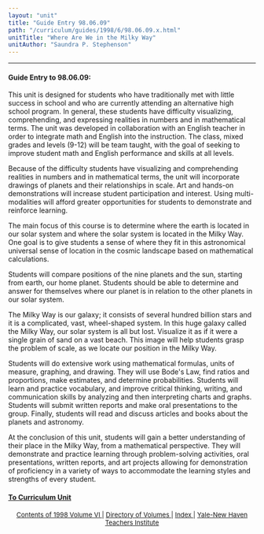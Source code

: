 ```yaml
---
layout: "unit"
title: "Guide Entry 98.06.09"
path: "/curriculum/guides/1998/6/98.06.09.x.html"
unitTitle: "Where Are We in the Milky Way"
unitAuthor: "Saundra P. Stephenson"
---
```

<body>
 <p>
 </p>
 <hr/>
 <h4>
  Guide Entry to 98.06.09:
 </h4>
 This unit is designed for students who have traditionally met with little success in school and who are currently attending an alternative high school program.  In general, these students have difficulty visualizing, comprehending, and expressing realities in numbers and in mathematical terms.  The unit was developed in collaboration with an English teacher in order to integrate math and English into the instruction.  The class, mixed grades and levels (9-12) will be team taught, with the goal of seeking to improve student math and English performance and skills at all levels.

Because of the difficulty students have visualizing and comprehending realities in numbers and in mathematical terms, the unit will incorporate drawings of planets and their relationships in scale.  Art and hands-on demonstrations will increase student participation and interest.  Using multi-modalities will afford greater opportunities for students to demonstrate and reinforce learning.
 <p>
  The main focus of this course is to determine where the earth is located in our solar system and where the solar system is located in the Milky Way.  One goal is to give students a sense of where they fit in this astronomical universal sense of location in the cosmic landscape based on mathematical calculations.
 </p>
 <p>
  Students will compare positions of the nine planets and the sun, starting from earth, our home planet.  Students should be able to determine and answer for themselves where our planet is in relation to the other planets in our solar system.
 </p>
 <p>
  The Milky Way is our galaxy; it consists of several hundred billion stars and it is a complicated, vast, wheel-shaped system.  In this huge galaxy called the Milky Way, our solar system is all but lost.  Visualize it as if it were a single grain of sand on a vast beach.  This image will help students grasp the problem of scale, as we locate our position in the Milky Way.
 </p>
 <p>
  Students will do extensive work using mathematical formulas, units of measure, graphing, and drawing.  They will use Bode's Law, find ratios and proportions, make estimates, and determine probabilities.  Students will learn and practice vocabulary, and improve critical thinking, writing, and communication skills by analyzing and then interpreting charts and graphs.  Students will submit written reports and make oral presentations to the group.  Finally, students will read and discuss articles and books about the planets and astronomy.
 </p>
 <p>
  At the conclusion of this unit, students will gain a better understanding of their place in the Milky Way, from a mathematical perspective.  They will demonstrate and practice learning through problem-solving activities, oral presentations, written reports, and art projects allowing for demonstration of proficiency in a variety of ways to accommodate the learning styles and strengths of every student.
 </p>
 <p>
 </p>
 <p>
 </p>
 <h4>
  <a href="../../../units/1998/6/98.06.09.x.html">
   To Curriculum Unit
  </a>
 </h4>
 <center>
  <font size="-1">
   <a href="../../../units/1998/6/">
    Contents of 1998 Volume VI
   </a>
   |
   <a href="../../../units/">
    Directory of Volumes
   </a>
   |
   <a href="../../../indexes/">
    Index
   </a>
   |
   <a href="../../../../">
    Yale-New Haven Teachers Institute
   </a>
  </font>
 </center>
</body>